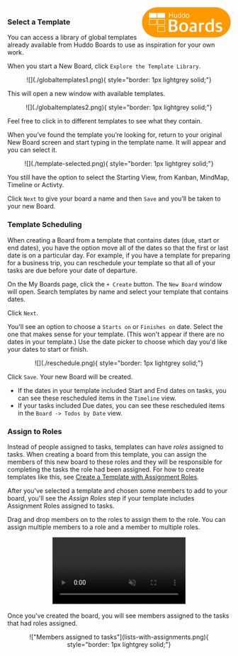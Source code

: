 <img style="float: right" src="/assets/images/boards-logo.jpg" width="200" alt="My Boards" />

### Select a Template

You can access a library of global templates already available from Huddo Boards to use as inspiration for your own work.

When you start a New Board, click `Explore the Template Library`.

<center>
![](./globaltemplates1.png){ style="border: 1px lightgrey solid;"}
</center>

This will open a new window with available templates.

<center>
![](./globaltemplates2.png){ style="border: 1px lightgrey solid;"}
</center>

Feel free to click in to different templates to see what they contain. 

When you’ve found the template you’re looking for, return to your original New Board screen and start typing in the template name. It will appear and you can select it.

<center>
![](./template-selected.png){ style="border: 1px lightgrey solid;"}
</center>

You still have the option to select the Starting View, from Kanban, MindMap, Timeline or Activty.

Click `Next` to give your board a name and then `Save` and you’ll be taken to your new Board.

### Template Scheduling

When creating a Board from a template that contains dates (due, start or end dates), you have the option move all of the dates so that the first or last date is on a particular day. For example, if you have a template for preparing for a business trip, you can reschedule your template so that all of your tasks are due before your date of departure. 

On the My Boards page, click the `+ Create` button. The `New Board` window will open. Search templates by name and select your template that contains dates. 

Click `Next`. 

You'll see an option to choose a `Starts on` or `Finishes on` date. Select the one that makes sense for your template. (This won't appear if there are no dates in your template.) Use the date picker to choose which day you'd like your dates to start or finish. 

<center>
![](./reschedule.png){ style="border: 1px lightgrey solid;"}
</center>

Click `Save`. Your new Board will be created.

- If the dates in your template included Start and End dates on tasks, you can see these rescheduled items in the `Timeline` view.
- If your tasks included Due dates, you can see these rescheduled items in the `Board -> Todos by Date` view.

### Assign to Roles
Instead of people assigned to tasks, templates can have *roles* assigned to tasks. When creating a board from this template, you can assign the members of this new board to these roles and they will be responsible for completing the tasks the role had been assigned. For how to create templates like this, see [Create a Template with Assignment Roles](../assignment-roles/assignment-roles.md#create-a-template-with-assignment-roles).

After you've selected a template and chosen some members to add to your board, you'll see the *Assign Roles* step if your template includes Assignment Roles assigned to tasks.

Drag and drop members on to the roles to assign them to the role. You can assign multiple members to a role and a member to multiple roles.

<center>
<video autoplay muted loop playsinline preload style="border: 1px lightgrey solid;">
  <source src="/boards/howto/assignment-roles/assign-to-role.webm" type="video/webm">
</video>
</center>

Once you've created the board, you will see members assigned to the tasks that had roles assigned.

<center>
!["Members assigned to tasks"](lists-with-assignments.png){ style="border: 1px lightgrey solid;"}
</center>
